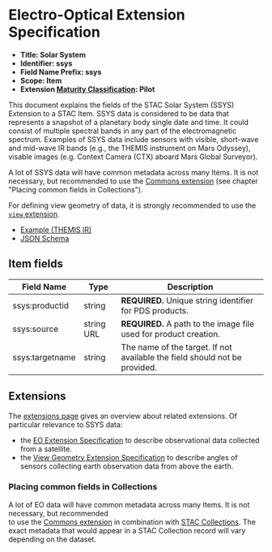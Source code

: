 # Electro-Optical Extension Specification

- **Title: Solar System**
- **Identifier: ssys**
- **Field Name Prefix: ssys**
- **Scope: Item**
- **Extension [Maturity Classification](../README.md#extension-maturity): Pilot**

This document explains the fields of the STAC Solar System (SSYS) Extension to a STAC Item. SSYS
data is considered to be data that represents a snapshot of a planetary body single date and time. It
could consist of multiple spectral bands in any part of the electromagnetic spectrum. Examples of SSYS
data include sensors with visible, short-wave and mid-wave IR bands (e.g., the THEMIS instrument on
Mars Odyssey), visable images (e.g. Context Camera (CTX) aboard Mars Global Surveyor).


A lot of SSYS data will have common metadata across many Items. 
It is not necessary, but recommended to use the [Commons extension](../commons/README.md)
(see chapter "Placing common fields in Collections").

For defining view geometry of data, it is strongly recommended to use the [`view` extension](../view/README.md).

- [Example (THEMIS IR)](examples/mars_THEMIS_IR-sample.json)
- [JSON Schema](json-schema/schema.json)

## Item fields

| Field Name       | Type                     | Description |
| ---------------- | ------------------------ | ----------- |
| ssys:productid   | string                   | **REQUIRED.** Unique string identifier for PDS products. |
| ssys:source      | string URL | **REQUIRED.** A path to the image file used for product creation. |
| ssys:targetname  | string                   | The name of the target. If not available the field should not be provided. |

## Extensions

The [extensions page](../README.md) gives an overview about related extensions. Of particular relevance to SSYS data:

* the [EO Extension Specification](../eo/README.md) to describe observational data collected from a satellite.
* the [View Geometry Extension Specification](../view/README.md) to describe angles of sensors collecting earth observation data from above the earth.

### Placing common fields in Collections
A lot of EO data will have common metadata across many Items. It is not necessary, but recommended	
to use the [Commons extension](../commons/README.md) in combination with [STAC Collections](../../collection-spec/README.md).
The exact metadata that would appear in a STAC Collection record will vary depending on the dataset.
